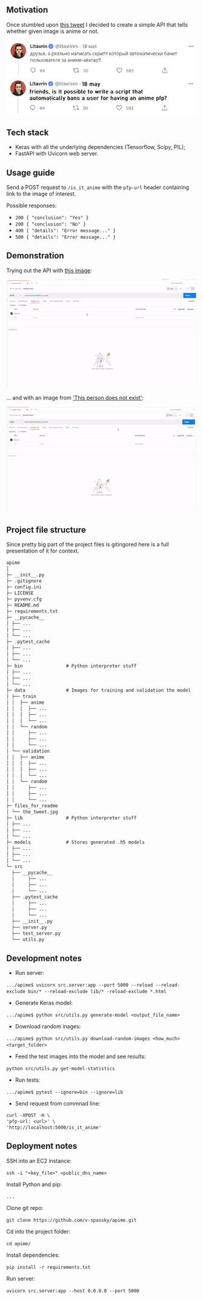 ## Motivation

Once stumbled upon [this tweet](https://twitter.com/litavrinm/status/1527020571141320705) I decided to create a simple API that tells whether given image is anime or not.

<img src="files_for_readme/the_tweet.jpg" width="600" style="max-width: 100%;">

## Tech stack

- Keras with all the underlying dependencies (Tensorflow, Scipy, PIL);
- FastAPI with Uvicorn web server.

## Usage guide

Send a POST request to `/is_it_anime` with the `pfp-url` header containing link to the image of interest. 

Possible responses:

- `200 { "conclusion": "Yes" }`
- `200 { "conclusion": "No" }`
- `400 { "details": "Error message..." }`
- `500 { "details": "Error message..." }`

## Demonstration

Trying out the API with [this image](https://pbs.twimg.com/media/D_jHn2fW4AAQlsz.jpg):

<img src="files_for_readme/demo_1.gif" style="max-width: 100%;">

... and with an image from ['This person does not exist'](https://this-person-does-not-exist.com/en):

<img src="files_for_readme/demo_2.gif" style="max-width: 100%;">

## Project file structure

Since pretty big part of the project files is gitingored here is a full presentation of it for context.

```
apime
│
├─ __init__.py
├─ .gitignore
├─ config.ini
├─ LICENSE
├─ pyvenv.cfg
├─ README.md
├─ requirements.txt
├─ __pycache__
│ ├── ...
│ ├── ...
│ └── ...
├─ .pytest_cache
│ ├── ...
│ ├── ...
│ └── ...
├─ bin                # Python interpreter stuff
│ ├── ...
│ ├── ...
│ └── ...
├─ data               # Images for training and validation the model  
│ ├── train
│ │  ├── anime
│ │  │  ├── ...
│ │  │  ├── ...
│ │  │  └── ...
│ │  └── random
│ │     ├── ...
│ │     ├── ...
│ │     └── ...
│ └── validation
│ │  ├── anime
│ │  │  ├── ...
│ │  │  ├── ...
│ │  │  └── ...
│ │  └── random
│ │     ├── ...
│ │     ├── ...
│ │     └── ...
├─ files_for_readme
│ └── the_tweet.jpg
├─ lib                # Python interpreter stuff
│ ├── ...
│ ├── ...
│ └── ...
├─ models             # Stores generated .h5 models
│ ├── ...
│ ├── ...
│ └── ...
└─ src
  ├── __pycache__
  │     ├── ...
  │     ├── ...
  │     └── ...
  ├── .pytest_cache
  │     ├── ...
  │     ├── ...
  │     └── ...
  ├── __init__.py
  ├── server.py
  ├── test_server.py
  └── utils.py
```

## Development notes

 - Run server: 

`.../apime$ uvicorn src.server:app --port 5000 --reload --reload-exclude bin/* --reload-exclude lib/* -reload-exclude *.html`

- Generate Keras model: 

`.../apime$ python src/utils.py generate-model <output_file_name>`

- Download random inages: 

`.../apime$ python src/utils.py download-random-images <how_much> <target_folder>`

- Feed the test images into the model and see results:

`python src/utils.py get-model-statistics`

- Run tests:

`.../apime$ pytest --ignore=bin --ignore=lib`

- Send request from commnad line:

```
curl -XPOST -H \
'pfp-url: <url>' \
'http://localhost:5000/is_it_anime'
```

## Deployment notes

SSH into an EC2 instance:

`ssh -i "<key_file>" <public_dns_name>`

Install Python and pip:

`...`

Clone git repo:

`git clone https://github.com/v-spassky/apime.git`

Cd into the project folder:

`cd apime/`

Install dependencies:

`pip install -r requirements.txt`

Run server:

`uvicorn src.server:app --host 0.0.0.0 --port 5000`
